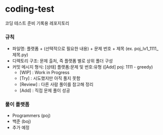 # coding-test
코딩 테스트 준비 기록용 레포지토리

### 규칙
- 파일명: 플랫폼 + (선택적으로 필요한 내용) + 문제 번호 + 제목 (ex. poj_lv1_1111_제목.py)
- 디렉토리 구조: 문제 출처, 즉 플랫폼 별로 상위 폴더 구성
- 커밋 메시지 형식: [상태] 플랫폼:문제 및 번호:유형 ([Add] poj: 1111 - greedy)
    - [WIP] : Work in Progress
    - [Try] : 시도했지만 아직 풀지 못함
    - [Review] : 다른 사람 풀이를 참고해 정리
    - [Add] : 직접 문제 풀이 성공

### 풀이 플랫폼
- Programmers (poj)
- 백준 (boj)
- 추가 예정